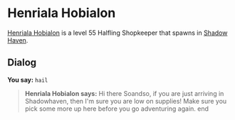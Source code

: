 # Henriala Hobialon



[Henriala Hobialon](/npc/150109) is a level 55 Halfling Shopkeeper that spawns in [Shadow Haven](/zone/150).



## Dialog

**You say:** `hail`



>**Henriala Hobialon says:** Hi there Soandso, if you are just arriving in Shadowhaven, then I'm sure you are low on supplies! Make sure you pick some more up here before you go adventuring again.
end
